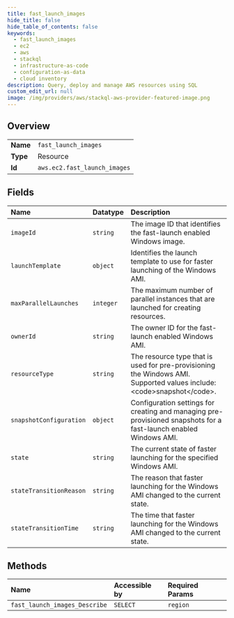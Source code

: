 ```yaml
---
title: fast_launch_images
hide_title: false
hide_table_of_contents: false
keywords:
  - fast_launch_images
  - ec2
  - aws    
  - stackql
  - infrastructure-as-code
  - configuration-as-data
  - cloud inventory
description: Query, deploy and manage AWS resources using SQL
custom_edit_url: null
image: /img/providers/aws/stackql-aws-provider-featured-image.png
---
```

  
    

## Overview
<table><tbody>
<tr><td><b>Name</b></td><td><code>fast_launch_images</code></td></tr>
<tr><td><b>Type</b></td><td>Resource</td></tr>
<tr><td><b>Id</b></td><td><code>aws.ec2.fast_launch_images</code></td></tr>
</tbody></table>

## Fields
| Name | Datatype | Description |
|:-----|:---------|:------------|
| `imageId` | `string` | The image ID that identifies the fast-launch enabled Windows image. |
| `launchTemplate` | `object` | Identifies the launch template to use for faster launching of the Windows AMI. |
| `maxParallelLaunches` | `integer` | The maximum number of parallel instances that are launched for creating resources. |
| `ownerId` | `string` | The owner ID for the fast-launch enabled Windows AMI. |
| `resourceType` | `string` | The resource type that is used for pre-provisioning the Windows AMI. Supported values include: &lt;code&gt;snapshot&lt;/code&gt;. |
| `snapshotConfiguration` | `object` | Configuration settings for creating and managing pre-provisioned snapshots for a fast-launch enabled Windows AMI. |
| `state` | `string` | The current state of faster launching for the specified Windows AMI. |
| `stateTransitionReason` | `string` | The reason that faster launching for the Windows AMI changed to the current state. |
| `stateTransitionTime` | `string` | The time that faster launching for the Windows AMI changed to the current state. |
## Methods
| Name | Accessible by | Required Params |
|:-----|:--------------|:----------------|
| `fast_launch_images_Describe` | `SELECT` | `region` |
